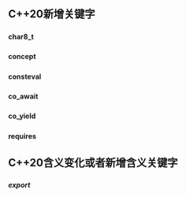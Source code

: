 #### <h2 id="cpp_20_new_keywords">C++20新增关键字</h2>

##### <h4 id="char8_t">char8_t</h4>

##### <h4 id="concept">concept</h4>

##### <h4 id="consteval">consteval</h4>

##### <h4 id="co_await">co_await</h4>

##### <h4 id="co_yield">co_yield</h4>

##### <h4 id="requires">requires</h4>

#### <h2 id="cpp_20_meaning_keywords">C++20含义变化或者新增含义关键字</h2>

##### <h5 id="export">export</h5>
